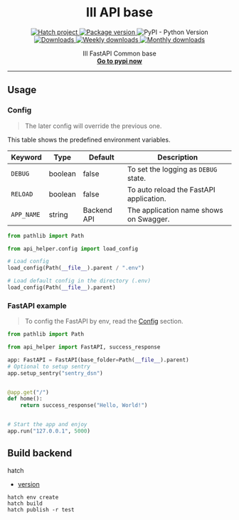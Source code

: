 <h1 align="center"><b>III API base</b></h1>

[//]: # (<p align="center">)

[//]: # (  <img alt="Branding" width="128px" src="icons/logo.png" />)

[//]: # (</p>)
<div align="center">
<a href="https://github.com/pypa/hatch">
  <img alt="Hatch project" src="https://img.shields.io/badge/%F0%9F%A5%9A-Hatch-4051b5.svg">
</a>
<a href="https://pypi.org/project/iii-api-helper" target="_blank">
  <img src="https://img.shields.io/pypi/v/iii-api-helper?logo=pypi&logoColor=ffd242&label=PyPI" alt="Package version">
</a>
<img alt="PyPI - Python Version" src="https://img.shields.io/pypi/pyversions/iii-api-helper">
<br />
<a href="https://pepy.tech/project/iii-api-helper" >
  <img alt="Downloads" src="https://static.pepy.tech/badge/iii-api-helper"/>
</a>
<a href="https://pepy.tech/project/iii-api-helper" >
  <img alt="Weekly downloads" src="https://static.pepy.tech/badge/iii-api-helper/week"/>
</a>
<a href="https://pepy.tech/project/iii-api-helper" >
  <img alt="Monthly downloads" src="https://static.pepy.tech/badge/iii-api-helper/month"/>
</a>
<p align="center">
III FastAPI Common base
<br />
<a href="https://pypi.org/project/iii-api-helper/"><strong>Go to pypi now</strong></a>
</p>
</div>

---

## Usage

### Config

> The later config will override the previous one.

This table shows the predefined environment variables.

| Keyword    | Type    | Default     | Description                             |
|------------|---------|-------------|-----------------------------------------|
| `DEBUG`    | boolean | false       | To set the logging as `DEBUG` state.    |
| `RELOAD`   | boolean | false       | To auto reload the FastAPI application. |
| `APP_NAME` | string  | Backend API | The application name shows on Swagger.  |

```python
from pathlib import Path

from api_helper.config import load_config

# Load config
load_config(Path(__file__).parent / ".env")

# Load default config in the directory (.env)
load_config(Path(__file__).parent)
```

### FastAPI example

> To config the FastAPI by env, read the [Config](#config) section.

```python
from pathlib import Path

from api_helper import FastAPI, success_response

app: FastAPI = FastAPI(base_folder=Path(__file__).parent)
# Optional to setup sentry
app.setup_sentry("sentry_dsn")


@app.get("/")
def home():
    return success_response("Hello, World!")


# Start the app and enjoy
app.run("127.0.0.1", 5000)
```

## Build backend

hatch

- [version](https://hatch.pypa.io/1.9/version/)

```shell
hatch env create
hatch build
hatch publish -r test
```
